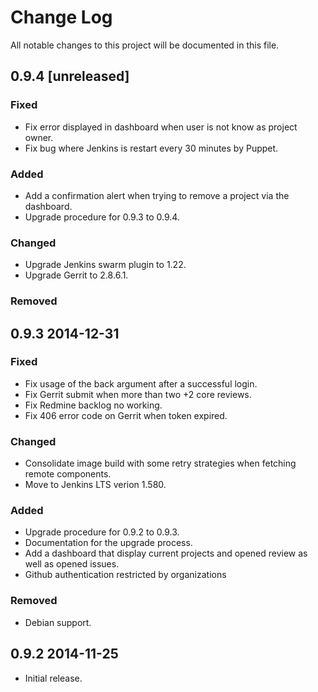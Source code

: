 # Change Log
All notable changes to this project will be documented in this file.


## 0.9.4 [unreleased]
### Fixed
- Fix error displayed in dashboard when user is not know as project
  owner.
- Fix bug where Jenkins is restart every 30 minutes by Puppet.
### Added
- Add a confirmation alert when trying to remove a project via the dashboard.
- Upgrade procedure for 0.9.3 to 0.9.4.
### Changed
- Upgrade Jenkins swarm plugin to 1.22.
- Upgrade Gerrit to 2.8.6.1.
### Removed


## 0.9.3 2014-12-31
### Fixed
- Fix usage of the back argument after a successful login.
- Fix Gerrit submit when more than two +2 core reviews.
- Fix Redmine backlog no working.
- Fix 406 error code on Gerrit when token expired.
### Changed
- Consolidate image build with some retry strategies when
  fetching remote components.
- Move to Jenkins LTS verion 1.580.
### Added
- Upgrade procedure for 0.9.2 to 0.9.3.
- Documentation for the upgrade process.
- Add a dashboard that display current projects and opened
  review as well as opened issues.
- Github authentication restricted by organizations
### Removed
- Debian support.

## 0.9.2 2014-11-25
- Initial release.
